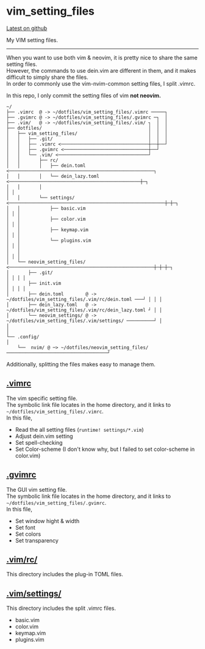 # vim_setting_files

[Latest on github](https://github.com/ishibaki/vim_setting_files)

My VIM setting files.

---

When you want to use both vim & neovim, it is pretty nice to share the same setting files.  
However, the commands to use dein.vim are different in them, and it makes difficult to simply share the files.  
In order to commonly use the vim-nvim-common setting files, I split .vimrc.

In this repo, I only commit the setting files of vim **not neovim.**

```
~/
├── .vimrc  @ -> ~/dotfiles/vim_setting_files/.vimrc ─────┐
├── .gvimrc @ -> ~/dotfiles/vim_setting_files/.gvimrc ─┐  │
├── .vim/   @ -> ~/dotfiles/vim_setting_files/.vim/ ┐  │  │
├── dotfiles/                                       │  │  │
│   ├── vim_setting_files/                          │  │  │
│   │   ├── .git/                                   │  │  │
│   │   ├── .vimrc <────────────────────────────────┼──┼──┘
│   │   ├── .gvimrc <───────────────────────────────┼──┘
│   │   └── .vim/ <─────────────────────────────────┘
│   │       ├── rc/
│   │       │   ├── dein.toml <─────────────────────────────────────────────────────┐
│   │       │   └── dein_lazy.toml <────────────────────────────────────────────────┼─┐
│   │       │                                                                       │ │
│   │       └── settings/ <─────────────────────────────────────────────────────────┼─┼─┐
│   │           ├── basic.vim                                                       │ │ │
│   │           ├── color.vim                                                       │ │ │
│   │           ├── keymap.vim                                                      │ │ │
│   │           └── plugins.vim                                                     │ │ │
│   │                                                                               │ │ │
│   └── neovim_setting_files/ <─────────────────────────────────────────────────────┼─┼─┼─┐
│       ├── .git/                                                                   │ │ │ │
│       ├── init.vim                                                                │ │ │ │
│       ├── dein.toml        @ -> ~/dotfiles/vim_setting_files/.vim/rc/dein.toml ───┘ │ │ │
│       ├── dein_lazy.toml   @ -> ~/dotfiles/vim_setting_files/.vim/rc/dein_lazy.toml ┘ │ │
│       └── neovim_settings/ @ -> ~/dotfiles/vim_setting_files/.vim/settings/ ──────────┘ │
│                                                                                         │
└── .config/                                                                              │
    └──  nvim/ @ ─> ~/dotfiles/neovim_setting_files/ ─────────────────────────────────────┘
```

Additionally, splitting the files makes easy to manage them.

## [.vimrc](./.vimrc)

The vim specific setting file.  
The symbolic link file locates in the home directory, and it links to `~/dotfiles/vim_setting_files/.vimrc`.  
In this file,

- Read the all setting files (`runtime! settings/*.vim`)
- Adjust dein.vim setting
- Set spell-checking
- Set Color-scheme (I don't know why, but I failed to set color-scheme in color.vim)

## [.gvimrc](./.gvimrc)

The GUI vim setting file.  
The symbolic link file locates in the home directory, and it links to `~/dotfiles/vim_setting_files/.gvimrc`.  
In this file,

- Set window hight & width
- Set font
- Set colors
- Set transparency

## [.vim/rc/](./.vim/rc/)

This directory includes the plug-in TOML files.

## [.vim/settings/](./.vim/settings)

This directory includes the split .vimrc files.

- basic.vim
- color.vim
- keymap.vim
- plugins.vim
